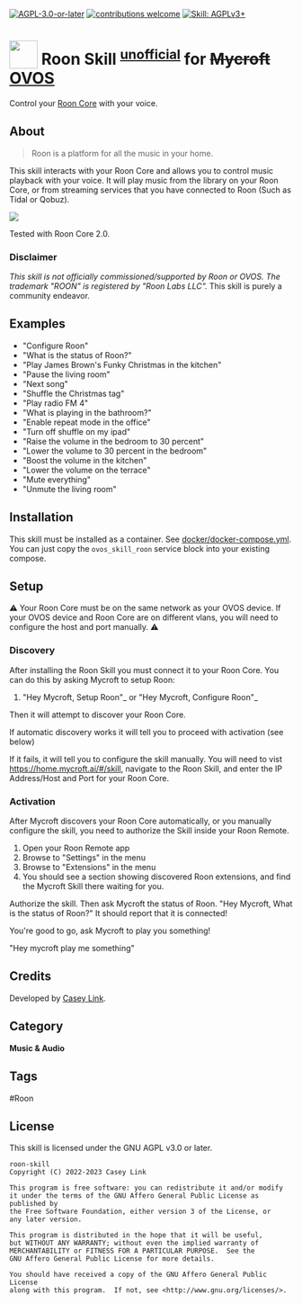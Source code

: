 [![AGPL-3.0-or-later](https://img.shields.io/badge/license-AGPL--v3--or--later-blue)](./LICENSE)
[![contributions welcome](https://img.shields.io/badge/contributions-welcome-pink.svg?style=flat)](https://github.com/ramblurr/ovos-skill-roon/pulls)
[![Skill: AGPLv3+](https://img.shields.io/badge/OVOS-skill-red)](https://openvoiceos.github.io/community-docs/)

# <img src="https://raw.githack.com/FortAwesome/Font-Awesome/master/svgs/solid/music.svg" card_color="#3E34FA" width="50" height="50" style="vertical-align:bottom"/> Roon Skill <sup><a href="#disclaimer">unofficial</a></sup> for ~~Mycroft~~ [OVOS](https://openvoiceos.github.io/community-docs/)

Control your [Roon Core][roon] with your voice.

## About

> Roon is a platform for all the music in your home.

This skill interacts with your Roon Core and allows you to control music playback with your voice. It will play music from the library on your Roon Core, or from streaming services that you have connected to Roon (Such as Tidal or Qobuz).

![](./doc/screenshot.png)

Tested with Roon Core 2.0.


### Disclaimer

*This skill is not officially commissioned/supported by Roon or OVOS. The trademark "ROON" is registered by "Roon Labs LLC".* This skill is purely a community endeavor.

## Examples

* "Configure Roon"
* "What is the status of Roon?"
* "Play James Brown's Funky Christmas in the kitchen"
* "Pause the living room"
* "Next song"
* "Shuffle the Christmas tag"
* "Play radio FM 4"
* "What is playing in the bathroom?"
* "Enable repeat mode in the office"
* "Turn off shuffle on my ipad"
* "Raise the volume in the bedroom to 30 percent"
* "Lower the volume to 30 percent in the bedroom"
* "Boost the volume in the kitchen"
* "Lower the volume on the terrace"
* "Mute everything"
* "Unmute the living room"


## Installation

This skill must be installed as a container. See [docker/docker-compose.yml](./docker/docker-compose.yml). You can just copy the `ovos_skill_roon` service block into your existing compose.

## Setup

⚠️ Your Roon Core must be on the same network as your OVOS device. If your OVOS device and Roon Core are on different vlans, you will need to configure the host and port manually. ⚠️

### Discovery

After installing the Roon Skill you must connect it to your Roon Core. You can
do this by asking Mycroft to setup Roon:

1. "Hey Mycroft, Setup Roon"_ or "Hey Mycroft, Configure Roon"_

Then it will attempt to discover your Roon Core.

If automatic discovery works it will tell you to proceed with activation (see
below)

If it fails, it will tell you to configure the skill manually. You will need to vist https://home.mycroft.ai/#/skill,
navigate to the Roon Skill, and enter the IP Address/Host and Port for your Roon
Core.

### Activation

After Mycroft discovers your Roon Core automatically, or you manually configure
the skill, you need to authorize the Skill inside your Roon Remote.

1. Open your Roon Remote app
2. Browse to "Settings" in the menu
3. Browse to "Extensions" in the menu
4. You should see a section showing discovered Roon extensions, and find the Mycroft Skill there waiting for you.

Authorize the skill. Then ask Mycroft the status of Roon. "Hey Mycroft, What is
the status of Roon?" It should report that it is connected!

You're good to go, ask Mycroft to play you something!

"Hey mycroft play me something"



## Credits

Developed by [Casey Link](https://caseylink.com).

## Category

**Music & Audio**

## Tags

#Roon

## License

This skill is licensed under the GNU AGPL v3.0 or later.

```
roon-skill
Copyright (C) 2022-2023 Casey Link

This program is free software: you can redistribute it and/or modify
it under the terms of the GNU Affero General Public License as published by
the Free Software Foundation, either version 3 of the License, or
any later version.

This program is distributed in the hope that it will be useful,
but WITHOUT ANY WARRANTY; without even the implied warranty of
MERCHANTABILITY or FITNESS FOR A PARTICULAR PURPOSE.  See the
GNU Affero General Public License for more details.

You should have received a copy of the GNU Affero General Public License
along with this program.  If not, see <http://www.gnu.org/licenses/>.
```


[roon]: https://roonlabs.com/
